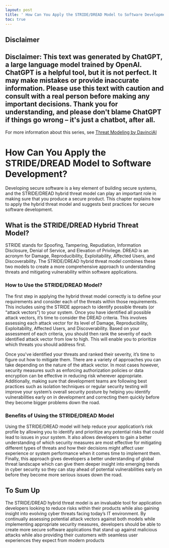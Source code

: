 ```yaml
---
layout: post
title: ' How Can You Apply the STRIDE/DREAD Model to Software Development?'
toc: true
---
```

## Disclaimer
 Disclaimer: This text was generated by **ChatGPT**, a large language model trained by OpenAI. ChatGPT is a helpful tool, but it is not perfect. It may make mistakes or provide inaccurate information. Please use this text with caution and consult with a real person before making any important decisions. Thank you for understanding, and please don't blame ChatGPT if things go wrong – it's just a chatbot, after all.
---
 For more information about this series, see [Threat Modeling by DavinciAI](../threat-modeling-by-DavinciAI)



# How Can You Apply the STRIDE/DREAD Model to Software Development?

Developing secure software is a key element of building secure systems, and the STRIDE/DREAD hybrid threat model can play an important role in making sure that you produce a secure product. This chapter explains how to apply the hybrid threat model and suggests best practices for secure software development.

## What is the STRIDE/DREAD Hybrid Threat Model?

STRIDE stands for Spoofing, Tampering, Repudiation, Information Disclosure, Denial of Service, and Elevation of Privilege. DREAD is an acronym for Damage, Reproducibility, Exploitability, Affected Users, and Discoverability. The STRIDE/DREAD hybrid threat model combines these two models to create a more comprehensive approach to understanding threats and mitigating vulnerability within software applications.

### How to Use the STRIDE/DREAD Model?
 
The first step in applying the hybrid threat model correctly is to define your requirements and consider each of the threats within those requirements. This includes using the STRIDE approach to identify possible threats (or “attack vectors”) to your system. Once you have identified all possible attack vectors, it’s time to consider the DREAD criteria. This involves assessing each attack vector for its level of Damage, Reproducibility, Exploitability, Affected Users, and Discoverability. Based on your assessment of each criteria, you should then rank the severity of each identified attack vector from low to high. This will enable you to prioritize which threats you should address first. 

Once you've identified your threats and ranked their severity, it’s time to figure out how to mitigate them. There are a variety of approaches you can take depending on the nature of the attack vector. In most cases however, security measures such as enforcing authorization policies or data encryption can be effective in reducing risk wherever appropriate. Additionally, making sure that development teams are following best practices such as isolation techniques or regular security testing will improve your system’s overall security posture by helping you identify vulnerabilities early on in development and correcting them quickly before they become bigger problems down the road. 

### Benefits of Using the STRIDE/DREAD Model 
Using the STRIDE/DREAD model will help reduce your application’s risk profile by allowing you to identify and prioritize any potential risks that could lead to issues in your system. It also allows developers to gain a better understanding of which security measures are most effective for mitigating different types of threats and how their decisions might affect user experience or system performance when it comes time to implement them.  
Finally, this approach gives developers a better understanding of global threat landscape which can give them deeper insight into emerging trends in cyber security so they can stay ahead of potential vulnerabilities early on before they become more serious issues down the road.  

 ## To Sum Up 
The STRIDE/DREAD hybrid threat model is an invaluable tool for application developers looking to reduce risks within their products while also gaining insight into evolving cyber threats facing today’s IT environment. By continually assessing potential attack vectors against both models while implementing appropriate security measures, developers should be able to create more secure software applications that stand up against malicious attacks while also providing their customers with seamless user experiences they expect from modern products
